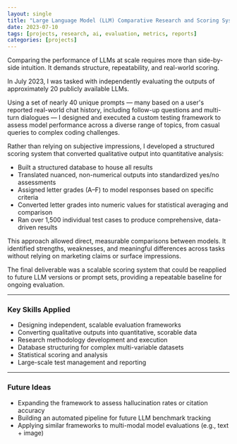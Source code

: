 ```yaml
---
layout: single
title: "Large Language Model (LLM) Comparative Research and Scoring System"
date: 2023-07-10
tags: [projects, research, ai, evaluation, metrics, reports]
categories: [projects]
---
```


Comparing the performance of LLMs at scale requires more than side-by-side intuition. It demands structure, repeatability, and real-world scoring.

In July 2023, I was tasked with independently evaluating the outputs of approximately 20 publicly available LLMs.  

Using a set of nearly 40 unique prompts — many based on a user's reported real-world chat history, including follow-up questions and multi-turn dialogues — I designed and executed a custom testing framework to assess model performance across a diverse range of topics, from casual queries to complex coding challenges.

Rather than relying on subjective impressions, I developed a structured scoring system that converted qualitative output into quantitative analysis:

- Built a structured database to house all results
- Translated nuanced, non-numerical outputs into standardized yes/no assessments
- Assigned letter grades (A–F) to model responses based on specific criteria
- Converted letter grades into numeric values for statistical averaging and comparison
- Ran over 1,500 individual test cases to produce comprehensive, data-driven results

This approach allowed direct, measurable comparisons between models. It identified strengths, weaknesses, and meaningful differences across tasks without relying on marketing claims or surface impressions.

The final deliverable was a scalable scoring system that could be reapplied to future LLM versions or prompt sets, providing a repeatable baseline for ongoing evaluation.

---

### Key Skills Applied
- Designing independent, scalable evaluation frameworks
- Converting qualitative outputs into quantitative, scorable data
- Research methodology development and execution
- Database structuring for complex multi-variable datasets
- Statistical scoring and analysis
- Large-scale test management and reporting

---

### Future Ideas
- Expanding the framework to assess hallucination rates or citation accuracy
- Building an automated pipeline for future LLM benchmark tracking
- Applying similar frameworks to multi-modal model evaluations (e.g., text + image)
